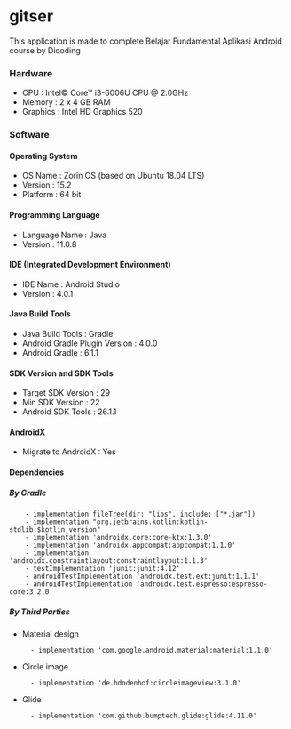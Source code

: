 # gitser
This application is made to complete Belajar Fundamental Aplikasi Android course by Dicoding

### Hardware
- CPU : Intel© Core™ i3-6006U CPU @ 2.0GHz
- Memory : 2 x 4 GB RAM
- Graphics : Intel HD Graphics 520

### Software
#### Operating System
- OS Name : Zorin OS (based on Ubuntu 18.04 LTS)
- Version : 15.2
- Platform : 64 bit

#### Programming Language
- Language Name : Java
- Version : 11.0.8

#### IDE (Integrated Development Environment)
- IDE Name : Android Studio
- Version : 4.0.1

#### Java Build Tools
- Java Build Tools : Gradle
- Android Gradle Plugin Version : 4.0.0
- Android Gradle : 6.1.1

#### SDK Version and SDK Tools
- Target SDK Version : 29
- Min SDK Version : 22
- Android SDK Tools : 26.1.1

#### AndroidX
- Migrate to AndroidX : Yes

#### Dependencies
##### By Gradle
        - implementation fileTree(dir: "libs", include: ["*.jar"])
        - implementation "org.jetbrains.kotlin:kotlin-stdlib:$kotlin_version"
        - implementation 'androidx.core:core-ktx:1.3.0'
        - implementation 'androidx.appcompat:appcompat:1.1.0'
        - implementation 'androidx.constraintlayout:constraintlayout:1.1.3'
        - testImplementation 'junit:junit:4.12'
        - androidTestImplementation 'androidx.test.ext:junit:1.1.1'
        - androidTestImplementation 'androidx.test.espresso:espresso-core:3.2.0'

##### By Third Parties
- Material design

        - implementation 'com.google.android.material:material:1.1.0'

- Circle image

        - implementation 'de.hdodenhof:circleimageview:3.1.0'

- Glide

        - implementation 'com.github.bumptech.glide:glide:4.11.0'
